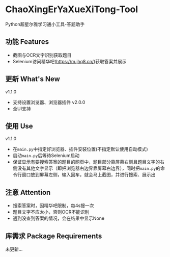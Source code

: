 # ChaoXingErYaXueXiTong-Tool
Python超星尔雅学习通小工具-答题助手

## 功能 Features
 - 截图与OCR文字识别获取题目
 - Selenium访问精华吧(https://m.jhq8.cn/)获取答案并展示

## 更新 What's New
v1.1.0
 - 支持设置浏览器、浏览器插件
v2.0.0
 - 全UI支持

## 使用 Use
v1.1.0
 - 在`main.py`中指定好浏览器、插件安装位置(不指定默认使用自动模式)
 - 启动`main.py`后等待Selenium启动
 - 保证显示有要搜索答案的题目的网页中，题目部分靠屏幕右侧且题目文字的右侧没有其他文字显示（即把浏览器右边界靠屏幕右边界），同时把`main.py`的命令行窗口放到屏幕左侧，输入回车，就会马上截图，并进行搜索、展示出

## 注意 Attention
 - 搜索答案时，因精华吧限制，每4s搜一次
 - 题目文字不应太小，否则OCR不能识别
 - 遇到没查到答案的情况，会在结果中显示None

## 库需求 Package Requirements
未更新...


